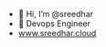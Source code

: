- 👋 Hi, I’m @sreedhar
- 👀 Devops Engineer
- www.sreedhar.cloud
<!---
sreedharm07/sreedharm07 is a ✨ special ✨ repository because its `README.md` (this file) appears on your GitHub profile.
You can click the Preview link to take a look at your changes.
--->
